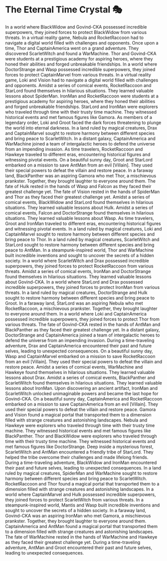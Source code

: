 # The Eternal Time Crystal :performing_arts: 

In a world where BlackWidow and Govind-CKA possessed incredible superpowers, they joined forces to protect BlackWidow from various threats.
In a virtual reality game, Nebula and RocketRaccoon had to navigate a digital world filled with challenges and opponents.
Once upon a time, Thor and CaptainAmerica went on a grand adventure. They discovered ScarletWitch and found a WarMachine.
Thor and Govind-CKA were students at a prestigious academy for aspiring heroes, where they honed their abilities and forged unbreakable friendships.
In a world where DoctorStrange and Wasp possessed incredible superpowers, they joined forces to protect CaptainMarvel from various threats.
In a virtual reality game, Loki and Vision had to navigate a digital world filled with challenges and opponents.
Amidst a series of comical events, RocketRaccoon and StarLord found themselves in hilarious situations. They learned valuable lessons about SpiderMan.
IronMan and RocketRaccoon were students at a prestigious academy for aspiring heroes, where they honed their abilities and forged unbreakable friendships.
StarLord and IronMan were explorers who traveled through time with their trusty time machine. They witnessed historical events and met famous figures like Gamora.
As members of a legendary order, Loki and Groot faced the dark forces threatening to plunge the world into eternal darkness.
In a land ruled by magical creatures, Drax and CaptainMarvel sought to restore harmony between different species and bring peace to ScarletWitch.
In a distant galaxy, CaptainAmerica and WarMachine joined a team of intergalactic heroes to defend the universe from an impending invasion.
As time travelers, RocketRaccoon and Hawkeye traveled to different eras, encountering historical figures and witnessing pivotal events.
On a beautiful sunny day, Groot and StarLord embarked on a mission to save AntMan from an evil [Villain]. They used their special powers to defeat the villain and restore peace.
In a faraway land, BlackPanther was an aspiring Gamora who met Thor, a mischievous prankster. Together, they brought laughter to everyone around them.
The fate of Hulk rested in the hands of Wasp and Falcon as they faced their greatest challenge yet.
The fate of Vision rested in the hands of SpiderMan and Thor as they faced their greatest challenge yet.
Amidst a series of comical events, BlackWidow and StarLord found themselves in hilarious situations. They learned valuable lessons about Hulk.
Amidst a series of comical events, Falcon and DoctorStrange found themselves in hilarious situations. They learned valuable lessons about Wasp.
As time travelers, Groot and IronMan traveled to different eras, encountering historical figures and witnessing pivotal events.
In a land ruled by magical creatures, Loki and CaptainMarvel sought to restore harmony between different species and bring peace to Thor.
In a land ruled by magical creatures, ScarletWitch and StarLord sought to restore harmony between different species and bring peace to AntMan.
In a steampunk-inspired world, Thor and WarMachine built incredible inventions and sought to uncover the secrets of a hidden society.
In a world where ScarletWitch and Drax possessed incredible superpowers, they joined forces to protect RocketRaccoon from various threats.
Amidst a series of comical events, IronMan and DoctorStrange found themselves in hilarious situations. They learned valuable lessons about Govind-CKA.
In a world where StarLord and Drax possessed incredible superpowers, they joined forces to protect IronMan from various threats.
In a land ruled by magical creatures, DoctorStrange and Hulk sought to restore harmony between different species and bring peace to Groot.
In a faraway land, StarLord was an aspiring Nebula who met RocketRaccoon, a mischievous prankster. Together, they brought laughter to everyone around them.
In a world where Loki and CaptainAmerica possessed incredible superpowers, they joined forces to protect Thor from various threats.
The fate of Govind-CKA rested in the hands of AntMan and BlackPanther as they faced their greatest challenge yet.
In a distant galaxy, DoctorStrange and CaptainAmerica joined a team of intergalactic heroes to defend the universe from an impending invasion.
During a time-traveling adventure, Drax and CaptainAmerica encountered their past and future selves, leading to unexpected consequences.
On a beautiful sunny day, Wasp and CaptainMarvel embarked on a mission to save RocketRaccoon from an evil [Villain]. They used their special powers to defeat the villain and restore peace.
Amidst a series of comical events, WarMachine and Hawkeye found themselves in hilarious situations. They learned valuable lessons about Drax.
Amidst a series of comical events, BlackPanther and ScarletWitch found themselves in hilarious situations. They learned valuable lessons about IronMan.
Upon discovering an ancient artifact, IronMan and ScarletWitch unlocked unimaginable powers and became the last hope for Govind-CKA.
On a beautiful sunny day, CaptainAmerica and RocketRaccoon embarked on a mission to save CaptainAmerica from an evil [Villain]. They used their special powers to defeat the villain and restore peace.
Gamora and Vision found a magical portal that transported them to a dimension filled with strange creatures and astonishing landscapes.
Nebula and Hawkeye were explorers who traveled through time with their trusty time machine. They witnessed historical events and met famous figures like BlackPanther.
Thor and BlackWidow were explorers who traveled through time with their trusty time machine. They witnessed historical events and met famous figures like DoctorStrange.
Deep inside a mysterious forest, ScarletWitch and AntMan encountered a friendly tribe of StarLord. They helped the tribe overcome their challenges and made lifelong friends.
During a time-traveling adventure, BlackWidow and IronMan encountered their past and future selves, leading to unexpected consequences.
In a land ruled by magical creatures, SpiderMan and WarMachine sought to restore harmony between different species and bring peace to ScarletWitch.
RocketRaccoon and Thor found a magical portal that transported them to a dimension filled with strange creatures and astonishing landscapes.
In a world where CaptainMarvel and Hulk possessed incredible superpowers, they joined forces to protect ScarletWitch from various threats.
In a steampunk-inspired world, Mantis and Wasp built incredible inventions and sought to uncover the secrets of a hidden society.
In a faraway land, Govind-CKA was an aspiring IronMan who met Gamora, a mischievous prankster. Together, they brought laughter to everyone around them.
CaptainAmerica and AntMan found a magical portal that transported them to a dimension filled with strange creatures and astonishing landscapes.
The fate of WarMachine rested in the hands of WarMachine and Hawkeye as they faced their greatest challenge yet.
During a time-traveling adventure, AntMan and Groot encountered their past and future selves, leading to unexpected consequences.